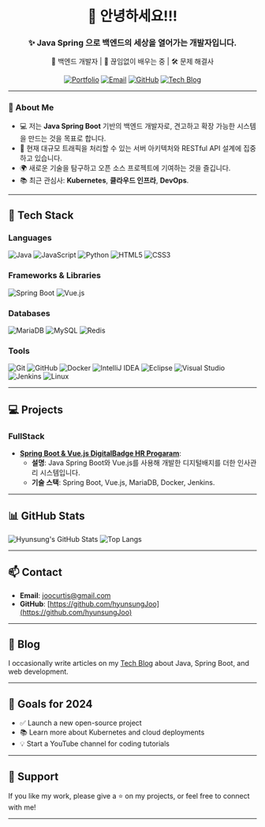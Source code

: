 <h1 align="center">👋 안녕하세요!!!</h1>
<h3 align="center">✨ Java Spring 으로 백엔드의 세상을 열어가는 개발자입니다.</h3>

<p align="center">
  🚀 백엔드 개발자 | 🌱 끊임없이 배우는 중 | 🛠️ 문제 해결사
</p>

<p align="center">
  <a href="https://hyunsungjoo.github.io/portfolio/"><img src="https://img.shields.io/badge/🌐-포트폴리오-1DA1F2?style=flat-square&logo=google-chrome&logoColor=white" alt="Portfolio"></a>
  <a href="mailto:joocurtis@gmail.com"><img src="https://img.shields.io/badge/📫-이메일-D14836?style=flat-square&logo=gmail&logoColor=white" alt="Email"></a>
  <a href="https://github.com/hyunsungJoo"><img src="https://img.shields.io/badge/GitHub-181717?style=flat-square&logo=github&logoColor=white" alt="GitHub"></a>
  <a href="https://velog.io/@joocurtis/posts"><img src="https://img.shields.io/badge/📝-기술%20블로그-00C897?style=flat-square&logo=velog&logoColor=white" alt="Tech Blog"></a>
</p>

---

### 🌟 About Me
- 💻 저는 **Java Spring Boot** 기반의 백엔드 개발자로, 견고하고 확장 가능한 시스템을 만드는 것을 목표로 합니다.
- 🎯 현재 대규모 트래픽을 처리할 수 있는 서버 아키텍처와 RESTful API 설계에 집중하고 있습니다.
- 🌍 새로운 기술을 탐구하고 오픈 소스 프로젝트에 기여하는 것을 즐깁니다.
- 📚 최근 관심사: **Kubernetes**, **클라우드 인프라**, **DevOps**.

---

## 🚀 Tech Stack

### Languages
![Java](https://img.shields.io/badge/Java-007396?style=flat&logo=java&logoColor=white)
![JavaScript](https://img.shields.io/badge/JavaScript-F7DF1E?style=flat&logo=javascript&logoColor=black)
![Python](https://img.shields.io/badge/Python-3776AB?style=flat&logo=python&logoColor=white)
![HTML5](https://img.shields.io/badge/HTML5-E34F26?style=flat&logo=html5&logoColor=white)
![CSS3](https://img.shields.io/badge/CSS3-1572B6?style=flat&logo=css3&logoColor=white)

### Frameworks & Libraries
![Spring Boot](https://img.shields.io/badge/Spring%20Boot-6DB33F?style=flat&logo=spring-boot&logoColor=white)
![Vue.js](https://img.shields.io/badge/Vue.js-4FC08D?style=flat&logo=vue.js&logoColor=white)

### Databases
![MariaDB](https://img.shields.io/badge/MariaDB-003545?style=flat&logo=mariadb&logoColor=white)
![MySQL](https://img.shields.io/badge/MySQL-4479A1?style=flat&logo=mysql&logoColor=white)
![Redis](https://img.shields.io/badge/Redis-DC382D?style=flat&logo=redis&logoColor=white)

### Tools
![Git](https://img.shields.io/badge/Git-F05032?style=flat&logo=git&logoColor=white)
![GitHub](https://img.shields.io/badge/GitHub-181717?style=flat&logo=github&logoColor=white)
![Docker](https://img.shields.io/badge/Docker-2496ED?style=flat&logo=docker&logoColor=white)
![IntelliJ IDEA](https://img.shields.io/badge/IntelliJ%20IDEA-000000?style=flat&logo=intellij-idea&logoColor=white)
![Eclipse](https://img.shields.io/badge/Eclipse-2C2255?style=flat&logo=eclipse&logoColor=white)
![Visual Studio](https://img.shields.io/badge/Visual%20Studio-5C2D91?style=flat&logo=visual-studio&logoColor=white)
![Jenkins](https://img.shields.io/badge/Jenkins-D24939?style=flat&logo=jenkins&logoColor=white)
![Linux](https://img.shields.io/badge/Linux-FCC624?style=flat&logo=linux&logoColor=black)

---

## 💻 Projects

### FullStack
- [**Spring Boot & Vue.js DigitalBadge HR Progaram**](https://github.com/9-1379/T3-R0-Document): 
  - **설명**: Java Spring Boot와 Vue.js를 사용해 개발한 디지털배지를 더한 인사관리 시스템입니다.
  - **기술 스택**: Spring Boot, Vue.js, MariaDB, Docker, Jenkins.

---

## 📊 GitHub Stats

![Hyunsung's GitHub Stats](https://github-readme-stats.vercel.app/api?username=hyunsungJoo&show_icons=true&theme=radical)
![Top Langs](https://github-readme-stats.vercel.app/api/top-langs/?username=hyunsungJoo&layout=compact&theme=radical)

---

## 📫 Contact

- **Email**: [joocurtis@gmail.com](mailto:joocurtis@gmail.com)
- **GitHub**: [https://github.com/hyunsungJoo](https://github.com/hyunsungJoo)

---

## 📝 Blog

I occasionally write articles on my [Tech Blog](https://velog.io/@joocurtis/posts) about Java, Spring Boot, and web development.

---

## 🎯 Goals for 2024

- ✅ Launch a new open-source project
- 📚 Learn more about Kubernetes and cloud deployments
- 💡 Start a YouTube channel for coding tutorials

---

## 💖 Support

If you like my work, please give a ⭐️ on my projects, or feel free to connect with me!

---
